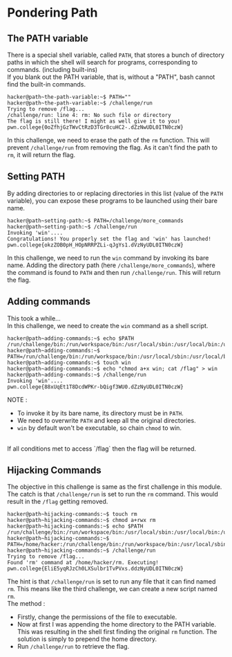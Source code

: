 # Pondering Path

## The PATH variable

There is a special shell variable, called `PATH`, 
that stores a bunch of directory paths in which the shell will search for programs, 
corresponding to commands. (including built-ins) 
<br>
If you blank out the PATH variable, that is, 
without a "PATH", bash cannot find the built-in commands.

```
hacker@path~the-path-variable:~$ PATH=""
hacker@path~the-path-variable:~$ /challenge/run
Trying to remove /flag...
/challenge/run: line 4: rm: No such file or directory
The flag is still there! I might as well give it to you!
pwn.college{0oZfhjGzTWvCtRzD3TGr8cuHC2-.dZzNwUDL0ITN0czW}
```

In this challenge, we need to erase the path of the `rm` function.
This will prevent `/challenge/run` from removing the flag.
As it can't find the path to `rm`, it will return the flag.

## Setting PATH

By adding directories to or replacing directories in this list (value of the `PATH` variable), 
you can expose these programs to be launched using their bare name.

```
hacker@path~setting-path:~$ PATH=/challenge/more_commands
hacker@path~setting-path:~$ /challenge/run
Invoking 'win'....
Congratulations! You properly set the flag and 'win' has launched!
pwn.college{okzZOB0pH_HOpNRRPZLi-qJgYs1.dVzNyUDL0ITN0czW}
```

In this challenge, we need to run the `win` command by invoking its bare name.
Adding the directory path (here `/challenge/more_commands`), 
where the command is found to `PATH` and then run `/challenge/run`.
This will return the flag.

## Adding commands

This took a while...
<br>
In this challenge, we need to create the `win` command as a shell script.

```
hacker@path~adding-commands:~$ echo $PATH
/run/challenge/bin:/run/workspace/bin:/usr/local/sbin:/usr/local/bin:/usr/sbin:/usr/bin:/sbin:/bin
hacker@path~adding-commands:~$ PATH=/run/challenge/bin:/run/workspace/bin:/usr/local/sbin:/usr/local/bin:/usr/sbin:/usr/bin:/sbin:/bin:/home/hacker
hacker@path~adding-commands:~$ touch win
hacker@path~adding-commands:~$ echo "chmod a+x win; cat /flag" > win
hacker@path~adding-commands:~$ /challenge/run
Invoking 'win'....
pwn.college{88xUqEt1T8DcdWPKr-bQigf3WU0.dZzNyUDL0ITN0czW}
```

NOTE : 
- To invoke it by its bare name, its directory must be in `PATH`.
- We need to overwrite `PATH` and keep all the original directories.
- `win` by default won't be executable, so chain `chmod` to win.
<br>
If all conditions met to access `/flag` then the flag will be returned.

## Hijacking Commands

The objective in this challenge is same as the first challenge in this module.
<br>
The catch is that `/challenge/run` is set to run the `rm` command.
This would result in the `/flag` getting removed.

```
hacker@path~hijacking-commands:~$ touch rm
hacker@path~hijacking-commands:~$ chmod a+rwx rm
hacker@path~hijacking-commands:~$ echo $PATH
/run/challenge/bin:/run/workspace/bin:/usr/local/sbin:/usr/local/bin:/usr/sbin:/usr/bin:/sbin:/bin
hacker@path~hijacking-commands:~$ PATH=/home/hacker:/run/challenge/bin:/run/workspace/bin:/usr/local/sbin:/usr/local/bin:/usr/sbin:/usr/bin:/sbin:/bin
hacker@path~hijacking-commands:~$ /challenge/run
Trying to remove /flag...
Found 'rm' command at /home/hacker/rm. Executing!
pwn.college{EliE5yqRJzCh0LXSulbr1TvPVxs.ddzNyUDL0ITN0czW}
```

The hint is that `/challenge/run` is set to run any file that it can find named `rm`.
This means like the third challenge, we can create a new script named `rm`.
<br>
The method : 
- Firstly, change the permissions of the file to executable.
- Now at first I was appending the home directory to the PATH variable.
This was resulting in the shell first finding the original `rm` function.
The solution is simply to prepend the home directory.
- Run `/challenge/run` to retrieve the flag.
